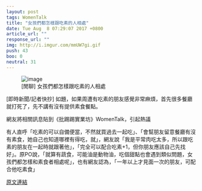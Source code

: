 ```yaml
---
layout: post
tags: WomenTalk
title: "女孩們都怎樣跟吃素的人相處"
date: Tue Aug  8 07:29:07 2017 +0800
article_url: ""
response_url: ""
img: http://i.imgur.com/mmUW7gi.gif
push: 43
boo: 0
neutral: 31
---
```


<figure>
<img src="http://i.imgur.com/mmUW7gi.gif" alt="image">
<figcaption>
[閒聊] 女孩們都怎樣跟吃素的人相處
</figcaption>
</figure>



[即時新聞/記者快抄] 如題，如果周遭有吃素的朋友感覺非常麻煩，首先很多餐廳就打死了，先不講有沒有提供素食餐點。

網友將相關訊息貼到《批踢踢實業坊》WomenTalk，引起熱議

有人直呼「吃素的可以自備便當，不然就買過去一起吃」、「會幫朋友留意餐廳有沒有素食，她自己也知道哪裡有得吃，就」，網友說「我是平常肉吃太多，所以跟吃素的朋友在一起時就跟著他」，「完全可以配合吃素+1，但你朋友應該自己先找好」。原PO說，「就算有蔬食，可能油是動物油，吃個甜點也會遇到類似問題，女孩們都怎樣和素食者相處呢」，也有網友認為，「一年以上才見面一次的朋友，可配合他吃素食」

<a href = "https://www.ptt.cc/bbs/WomenTalk/M.1502148555.A.2DB.html">原文連結</a>

